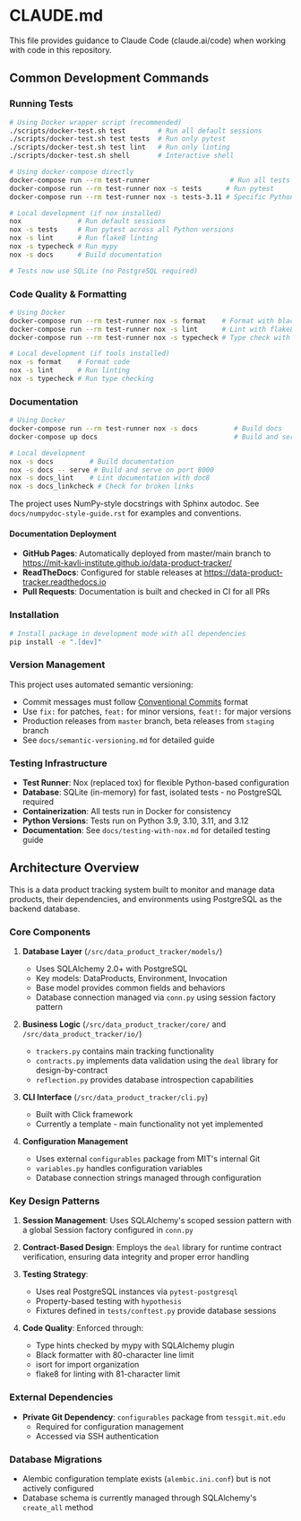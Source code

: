 # CLAUDE.md

This file provides guidance to Claude Code (claude.ai/code) when working with code in this repository.

## Common Development Commands

### Running Tests
```bash
# Using Docker wrapper script (recommended)
./scripts/docker-test.sh test        # Run all default sessions
./scripts/docker-test.sh test tests  # Run only pytest
./scripts/docker-test.sh test lint   # Run only linting
./scripts/docker-test.sh shell       # Interactive shell

# Using docker-compose directly
docker-compose run --rm test-runner                    # Run all tests
docker-compose run --rm test-runner nox -s tests      # Run pytest
docker-compose run --rm test-runner nox -s tests-3.11 # Specific Python version

# Local development (if nox installed)
nox              # Run default sessions
nox -s tests     # Run pytest across all Python versions
nox -s lint      # Run flake8 linting
nox -s typecheck # Run mypy
nox -s docs      # Build documentation

# Tests now use SQLite (no PostgreSQL required)
```

### Code Quality & Formatting
```bash
# Using Docker
docker-compose run --rm test-runner nox -s format    # Format with black & isort
docker-compose run --rm test-runner nox -s lint      # Lint with flake8
docker-compose run --rm test-runner nox -s typecheck # Type check with mypy

# Local development (if tools installed)
nox -s format    # Format code
nox -s lint      # Run linting
nox -s typecheck # Run type checking
```

### Documentation
```bash
# Using Docker
docker-compose run --rm test-runner nox -s docs         # Build docs
docker-compose up docs                                  # Build and serve docs

# Local development
nox -s docs         # Build documentation
nox -s docs -- serve # Build and serve on port 8000
nox -s docs_lint    # Lint documentation with doc8
nox -s docs_linkcheck # Check for broken links
```

The project uses NumPy-style docstrings with Sphinx autodoc. See `docs/numpydoc-style-guide.rst` for examples and conventions.

#### Documentation Deployment
- **GitHub Pages**: Automatically deployed from master/main branch to https://mit-kavli-institute.github.io/data-product-tracker/
- **ReadTheDocs**: Configured for stable releases at https://data-product-tracker.readthedocs.io
- **Pull Requests**: Documentation is built and checked in CI for all PRs

### Installation
```bash
# Install package in development mode with all dependencies
pip install -e ".[dev]"
```

### Version Management
This project uses automated semantic versioning:
- Commit messages must follow [Conventional Commits](https://www.conventionalcommits.org/) format
- Use `fix:` for patches, `feat:` for minor versions, `feat!:` for major versions
- Production releases from `master` branch, beta releases from `staging` branch
- See `docs/semantic-versioning.md` for detailed guide

### Testing Infrastructure
- **Test Runner**: Nox (replaced tox) for flexible Python-based configuration
- **Database**: SQLite (in-memory) for fast, isolated tests - no PostgreSQL required
- **Containerization**: All tests run in Docker for consistency
- **Python Versions**: Tests run on Python 3.9, 3.10, 3.11, and 3.12
- **Documentation**: See `docs/testing-with-nox.md` for detailed testing guide

## Architecture Overview

This is a data product tracking system built to monitor and manage data products, their dependencies, and environments using PostgreSQL as the backend database.

### Core Components

1. **Database Layer** (`/src/data_product_tracker/models/`)
   - Uses SQLAlchemy 2.0+ with PostgreSQL
   - Key models: DataProducts, Environment, Invocation
   - Base model provides common fields and behaviors
   - Database connection managed via `conn.py` using session factory pattern

2. **Business Logic** (`/src/data_product_tracker/core/` and `/src/data_product_tracker/io/`)
   - `trackers.py` contains main tracking functionality
   - `contracts.py` implements data validation using the `deal` library for design-by-contract
   - `reflection.py` provides database introspection capabilities

3. **CLI Interface** (`/src/data_product_tracker/cli.py`)
   - Built with Click framework
   - Currently a template - main functionality not yet implemented

4. **Configuration Management**
   - Uses external `configurables` package from MIT's internal Git
   - `variables.py` handles configuration variables
   - Database connection strings managed through configuration

### Key Design Patterns

1. **Session Management**: Uses SQLAlchemy's scoped session pattern with a global Session factory configured in `conn.py`

2. **Contract-Based Design**: Employs the `deal` library for runtime contract verification, ensuring data integrity and proper error handling

3. **Testing Strategy**:
   - Uses real PostgreSQL instances via `pytest-postgresql`
   - Property-based testing with `hypothesis`
   - Fixtures defined in `tests/conftest.py` provide database sessions

4. **Code Quality**: Enforced through:
   - Type hints checked by mypy with SQLAlchemy plugin
   - Black formatter with 80-character line limit
   - isort for import organization
   - flake8 for linting with 81-character limit

### External Dependencies

- **Private Git Dependency**: `configurables` package from `tessgit.mit.edu`
  - Required for configuration management
  - Accessed via SSH authentication

### Database Migrations

- Alembic configuration template exists (`alembic.ini.conf`) but is not actively configured
- Database schema is currently managed through SQLAlchemy's `create_all` method
